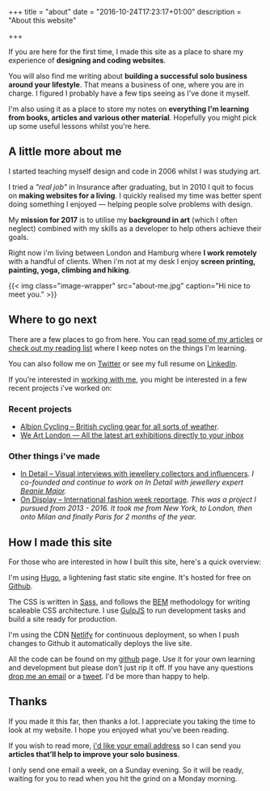 +++
title = "about"
date = "2016-10-24T17:23:17+01:00"
description = "About this website"

+++

If you are here for the first time, I made this site as a place to share my experience of **designing and coding websites**.

You will also find me writing about **building a successful solo business around your lifestyle**. That means a business of one, where you are in charge. I figured I probably have a few tips seeing as I've done it myself.

I'm also using it as a place to store my notes on **everything I'm learning from books, articles and various other material**. Hopefully you might pick up some useful lessons whilst you're here.

## A little more about me

I started teaching myself design and code in 2006 whilst I was studying art.

I tried a *"real job"* in Insurance after graduating, but in 2010 I quit to focus on **making websites for a living**. I quickly realised my time was better spent doing something I enjoyed — helping people solve problems with design.

My **mission for 2017** is to utilise my **background in art** (which I often neglect) combined with my skills as a developer to help others achieve their goals.

Right now i'm living between London and Hamburg where **I work remotely** with a handful of clients. When i'm not at my desk I enjoy **screen printing, painting, yoga, climbing and hiking**.

{{< img class="image-wrapper" src="about-me.jpg" caption="Hi nice to meet you." >}}

## Where to go next

There are a few places to go from here. You can [read some of my articles](http://localhost:1313/articles/) or [check out my reading list](http://localhost:1313/reading/) where I keep notes on the things I'm learning.

You can also follow me on [Twitter](https://twitter.com/harrycresswell) or see my full resume on [LinkedIn](https://uk.linkedin.com/in/harrycresswell
).

If you’re interested in [working with me](http://localhost:1313/design-consulting/), you might be interested in a few recent projects i've worked on:

### Recent projects

- [Albion Cycling – British cycling gear for all sorts of weather](http://www.albioncycling.com/).
- [We Art London — All the latest art exhibitions directly to your inbox ](http://www.weartlondon.com/)


### Other things i've made

- [In Detail – Visual interviews with jewellery collectors and influencers](https://indtl.com/). *I co-founded and continue to work on In Detail with jewellery expert [Beanie Major](http://blake-ldn.com/journal/2016/11/8/blake-woman-beanie-major).*
- [On Display – International fashion week reportage](http://ondsply.co/).
_This was a project I pursued from 2013 - 2016. It took me from New York, to London, then onto Milan and finally Paris for 2 months of the year._


## How I made this site

For those who are interested in how I built this site, here's a quick overview:

I'm using [Hugo](https://gohugo.io/), a lightening fast static site engine. It's hosted for free on [Github](https://github.com/harrycresswell/hc).

The CSS is written in [Sass](http://sass-lang.com/), and follows the [BEM](https://css-tricks.com/bem-101/) methodology for writing scaleable CSS architecture. I use [GulpJS](http://gulpjs.com/) to run development tasks and build a site ready for production.

I'm using the CDN [Netlify](https://www.netlify.com/) for continuous deployment, so when I push changes to Github it automatically deploys the live site.

All the code can be found on my [github](https://github.com/harrycresswell/hc) page. Use it for your own learning and development but please don't just rip it off. If you have any questions [drop me an email](mailto:studio@harrycresswell.com) or a [tweet](https://twitter.com/harrycresswell). I'd be more than happy to help.

## Thanks

If you made it this far, then thanks a lot. I appreciate you taking the time to look at my website. I hope you enjoyed what you've been reading.

If you wish to read more, <a href ="http://localhost:1313/#newsletter">i'd like your email address</a> so I can send you **articles that’ll help to improve your solo business**.

I only send one email a week, on a Sunday evening. So it will be ready, waiting for you to read when you hit the grind on a Monday morning.
